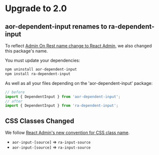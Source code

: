 # Upgrade to 2.0

## aor-dependent-input renames to ra-dependent-input

To reflect [Admin On Rest name change to React Admin](https://github.com/marmelab/admin-on-rest/blob/next/UPGRADE.md#admin-on-rest-renamed-to-react-admin), 
we also changed this package's name.

You must update your dependencies:

```sh
npm uninstall aor-dependent-input
npm install ra-dependent-input
```

As well as all your files depending on the 'aor-dependent-input' package:

```js
// before
import { DependentInput } from 'aor-dependent-input'; 
// after
import { DependentInput } from 'ra-dependent-input'; 
```

## CSS Classes Changed

We follow [React Admin's new convention for CSS class name](https://github.com/marmelab/admin-on-rest/blob/next/UPGRADE.md#css-classes-changed).

* `aor-input-[source]` => `ra-input-source`
* `aor-input-[source]` => `ra-input-source`

